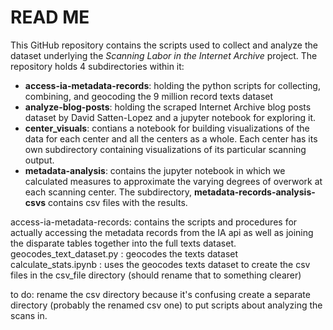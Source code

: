# READ ME
This GitHub repository contains the scripts used to collect and analyze the dataset underlying the *Scanning Labor in the Internet Archive* project. The repository holds 4 subdirectories within it: 
- **access-ia-metadata-records**: holding the python scripts for collecting, combining, and geocoding the 9 million record texts dataset 
- **analyze-blog-posts**: holding the scraped Internet Archive blog posts dataset by David Satten-Lopez and a jupyter notebook for exploring it.
- **center_visuals**: contians a notebook for building visualizations of the data for each center and all the centers as a whole. Each center has its own subdirectory containing visualizations of its particular scanning output. 
- **metadata-analysis**:  contains the jupyter notebook in which we calculated measures to approximate the varying degrees of overwork at each scanning center. The subdirectory, **metadata-records-analysis-csvs** contains csv files with the results. 




access-ia-metadata-records: contains the scripts and procedures for actually accessing the metadata records from the IA api as well as joining the disparate tables together into the full texts dataset. 
geocodes_text_dataset.py : geocodes the texts dataset
calculate_stats.ipynb : uses the geocodes texts dataset to create the csv files in the csv_file directory (should rename that to something clearer)

to do: rename the csv directory because it's confusing 
create a separate directory (probably the renamed csv one) to put scripts about analyzing the scans in. 